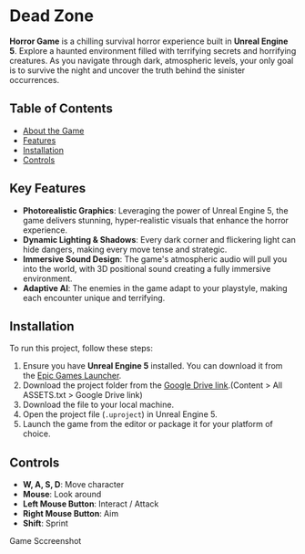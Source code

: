 # Dead Zone

**Horror Game** is a chilling survival horror experience built in **Unreal Engine 5**. Explore a haunted environment filled with terrifying secrets and horrifying creatures. As you navigate through dark, atmospheric levels, your only goal is to survive the night and uncover the truth behind the sinister occurrences.

## Table of Contents
- [About the Game](#about-the-game)
- [Features](#features)
- [Installation](#installation)
- [Controls](#controls)

## Key Features

- **Photorealistic Graphics**: Leveraging the power of Unreal Engine 5, the game delivers stunning, hyper-realistic visuals that enhance the horror experience.
- **Dynamic Lighting & Shadows**: Every dark corner and flickering light can hide dangers, making every move tense and strategic.
- **Immersive Sound Design**: The game's atmospheric audio will pull you into the world, with 3D positional sound creating a fully immersive environment.
- **Adaptive AI**: The enemies in the game adapt to your playstyle, making each encounter unique and terrifying.

## Installation

To run this project, follow these steps:

1. Ensure you have **Unreal Engine 5** installed. You can download it from the [Epic Games Launcher](https://www.unrealengine.com/en-US/download).
2. Download the project folder from the [Google Drive link](https://drive.google.com/drive/folders/1_YBljaFMMQBtKAj90AWptRG-jPjEmi1o?usp=drive_link).(Content > All ASSETS.txt > Google Drive link)
3. Download the file to your local machine.
4. Open the project file (`.uproject`) in Unreal Engine 5.
5. Launch the game from the editor or package it for your platform of choice.

## Controls

- **W, A, S, D**: Move character
- **Mouse**: Look around
- **Left Mouse Button**: Interact / Attack
- **Right Mouse Button**: Aim
- **Shift**: Sprint

Game Sccreenshot





